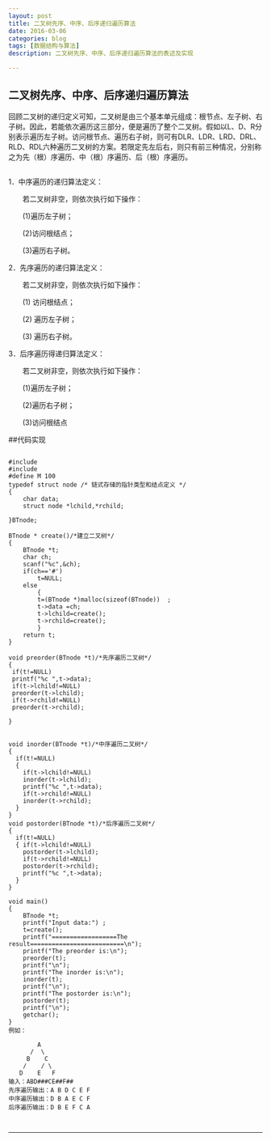 ```yaml
---
layout: post
title: 二叉树先序、中序、后序递归遍历算法
date: 2016-03-06
categories: blog
tags: [数据结构与算法]
description: 二叉树先序、中序、后序递归遍历算法的表述及实现

---
```

## 二叉树先序、中序、后序递归遍历算法
回顾二叉树的递归定义可知，二叉树是由三个基本单元组成：根节点、左子树、右子树。因此，若能依次遍历这三部分，便是遍历了整个二叉树。假如以L、D、R分别表示遍历左子树。访问根节点、遍历右子树，则可有DLR、LDR、LRD、DRL、RLD、RDL六种遍历二叉树的方案。若限定先左后右，则只有前三种情况，分别称之为先（根）序遍历、中（根）序遍历、后（根）序遍历。

##
1．中序遍历的递归算法定义：

　　若二叉树非空，则依次执行如下操作：

　　(1)遍历左子树；

　　(2)访问根结点；

　　(3)遍历右子树。

2．先序遍历的递归算法定义：

　　若二叉树非空，则依次执行如下操作：

　　(1) 访问根结点；

　　(2) 遍历左子树；

　　(3) 遍历右子树。

3．后序遍历得递归算法定义：

　　若二叉树非空，则依次执行如下操作：

　　(1)遍历左子树；

　　(2)遍历右子树；

　　(3)访问根结点

##代码实现

<pre><code>
#include<stdio.h>
#include<malloc.h>
#define M 100
typedef struct node /* 链式存储的指针类型和结点定义 */
{
	char data;
	struct node *lchild,*rchild;

}BTnode;

BTnode * create()/*建立二叉树*/
{
	BTnode *t;
	char ch;
	scanf("%c",&ch);
	if(ch=='#')
		t=NULL;
	else
		{
		t=(BTnode *)malloc(sizeof(BTnode))	;
		t->data =ch;
		t->lchild=create();
		t->rchild=create();
		}
	return t;
}

void preorder(BTnode *t)/*先序遍历二叉树*/
{
 if(t!=NULL)
 printf("%c ",t->data);
 if(t->lchild!=NULL)
 preorder(t->lchild);
 if(t->rchild!=NULL)
 preorder(t->rchild);

}


void inorder(BTnode *t)/*中序遍历二叉树*/
{
  if(t!=NULL)
  {
    if(t->lchild!=NULL)
    inorder(t->lchild);
    printf("%c ",t->data);
    if(t->rchild!=NULL)
    inorder(t->rchild);
  }
}
void postorder(BTnode *t)/*后序遍历二叉树*/
{
  if(t!=NULL)
  { if(t->lchild!=NULL)
    postorder(t->lchild);
    if(t->rchild!=NULL)
    postorder(t->rchild);
    printf("%c ",t->data);
  }
}

void main()
{
	BTnode *t;
	printf("Input data:") ;
	t=create();
	printf("==================The result==========================\n");
	printf("The preorder is:\n");
	preorder(t);
	printf("\n");
	printf("The inorder is:\n");
	inorder(t);
	printf("\n");
	printf("The postorder is:\n");
	postorder(t);
	printf("\n");
	getchar();
}
例如：

        A
      /  \
     B    C
    /    / \ 
   D    E   F
输入：ABD###CE##F##
先序遍历输出：A B D C E F
中序遍历输出：D B A E C F
后序遍历输出：D B E F C A


</code></pre>

---


